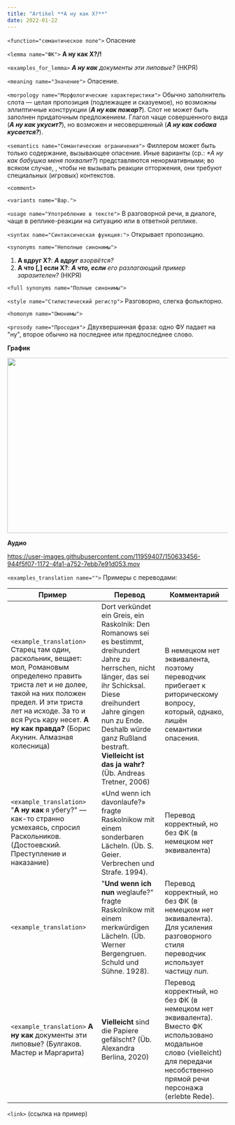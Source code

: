```yaml
---
title: "Artikel **А ну как X?**"
date: 2022-01-22
---
```



`<function="семантическое поле">` Опасение

`<lemma name="ФК">` **А ну как X?/!**

`<examples_for_lemma>` _**А ну как** документы эти липовые?_ (НКРЯ)

`<meaning name="Значение">` Опасение. 

`<morpology name="Морфологические характеристики">` Обычно заполнитель слота &mdash; целая пропозиция (подлежащее и сказуемое), но возможны эллиптичные конструкции (_**А ну как пожар?**_). Слот не может быть заполнен придаточным предложением. Глагол чаще совершенного вида (_**А ну как укусит?**_), но возможен и несовершенный (_**А ну как собака кусается?**_). 

`<semantics name="Семантические ограничения">` Филлером может быть только содержание, вызывающее опасение. Иные варианты (ср.: _*А ну как бабушка меня похвалит?_) представляются ненормативными; во всяком случае, , чтобы не вызывать реакции отторжения, они требуют специальных (игровых) контекстов. 

`<comment>` 

`<variants name="Вар.">`    

`<usage name="Употребление в тексте">` В разговорной речи, в диалоге, чаще в реплике-реакции на ситуацию или в ответной реплике. 

`<syntax name="Синтаксическая функция:">` Открывает пропозицию.  


`<synonyms name="Неполные синонимы">` 
1. **А вдруг X?**: _**А вдруг** взорвётся?_ 
2. **А что [,] если X?**: _**А что, если** его разлагающий пример заразителен?_ (НКРЯ) 

`<full synonyms name="Полные синонимы">`

`<style name="Стилистический регистр">` Разговорно, слегка фольклорно. 
 

`<homonym name="Омонимы">`     

`<prosody name="Просодия">` Двухвершинная фраза: одно ФУ падает на "ну", второе обычно на последнее или предпоследнее слово. 

**График**

<img src="https://github.com/PhKW/PhKWB/blob/main/images/A%20nu%20kak.png" width="600" height="400">

**Аудио** 



https://user-images.githubusercontent.com/11959407/150633456-944f5f07-1172-4fa1-a752-7ebb7e91d053.mov



`<examples_translation name="">` Примеры с переводами: 

 Пример | Перевод | Комментарий
--- | --- | ---
`<example_translation>` Старец там один, раскольник, вещает: мол, Романовым определено править триста лет и не долее, такой на них положен предел. И эти триста лет на исходе. За то и вся Русь кару несет. **А ну как правда?** (Борис Акунин. Алмазная колесница) | Dort verkündet ein Greis, ein Raskolnik: Den Romanows sei es bestimmt, dreihundert Jahre zu herrschen, nicht länger, das sei ihr Schicksal. Diese dreihundert Jahre gingen nun zu Ende. Deshalb würde ganz Rußland bestraft. **Vielleicht ist das ja wahr?** (Üb. Andreas Tretner, 2006) | В немецком нет эквивалента, поэтому переводчик прибегает к риторическому вопросу, который, однако, лишён семантики опасения. 
`<example_translation>` "**А ну как** я убегу?" &mdash; как-то странно усмехаясь, спросил Раскольников. (Достоевский. Преступление и наказание)  | «Und wenn ich davonlaufe?» fragte Raskolnikow mit einem sonderbaren Lächeln. (Üb. S. Geier. Verbrechen und Strafe. 1994). | Перевод корректный, но без ФК (в немецком нет эквивалента)
`<example_translation>` | "**Und wenn ich nun** weglaufe?" fragte Raskolnikow mit einem merkwürdigen Lächeln. (Üb. Werner Bergengruen. Schuld und Sühne. 1928). | Перевод корректный, но без ФК (в немецком нет эквивалента). Для усиления разговорного стиля переводчик использует частицу *nun*.
`<example_translation>` **А ну как** документы эти липовые? (Булгаков. Мастер и Маргарита) | **Vielleicht** sind die Papiere gefälscht? (Üb. Alexandra Berlina, 2020) | Перевод корректный, но без ФК (в немецком нет эквивалента). Вместо ФК использовано модальное слово (vielleicht) для передачи несобственно прямой речи персонажа (erlebte Rede). 
 
`<link>` (ссылка на пример)

